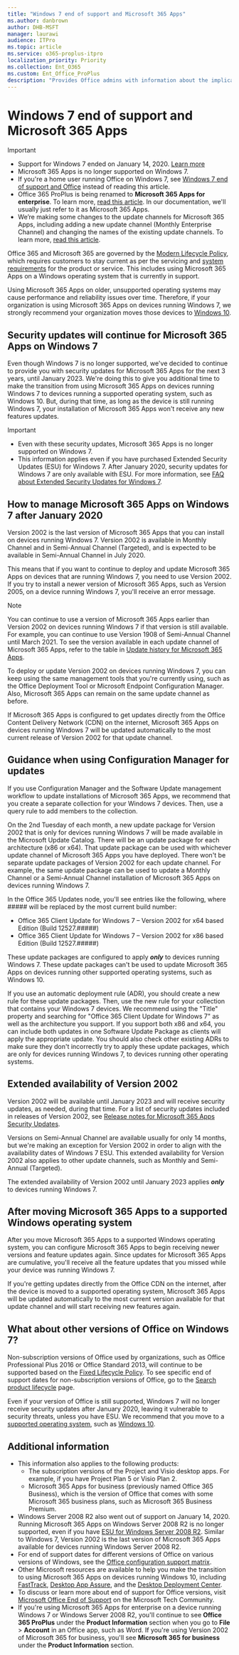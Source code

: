 ```yaml
---
title: "Windows 7 end of support and Microsoft 365 Apps"
ms.author: danbrown
author: DHB-MSFT
manager: laurawi
audience: ITPro
ms.topic: article
ms.service: o365-proplus-itpro
localization_priority: Priority
ms.collection: Ent_O365
ms.custom: Ent_Office_ProPlus
description: "Provides Office admins with information about the implications of Windows 7 end of support on Microsoft 365 Apps."
---
```


# Windows 7 end of support and Microsoft 365 Apps

> [!IMPORTANT]
> - Support for Windows 7 ended on January 14, 2020. [Learn more](https://www.microsoft.com/microsoft-365/windows/end-of-windows-7-support)
> - Microsoft 365 Apps is no longer supported on Windows 7.
> - If you're a home user running Office on Windows 7, see [Windows 7 end of support and Office](https://support.office.com/article/78f20fab-b57b-44d7-8368-06a8493f3cb9) instead of reading this article.
> - Office 365 ProPlus is being renamed to **Microsoft 365 Apps for enterprise**. To learn more, [read this article](name-change.md). In our documentation, we'll usually just refer to it as Microsoft 365 Apps.
> - We’re making some changes to the update channels for Microsoft 365 Apps, including adding a new update channel (Monthly Enterprise Channel) and changing the names of the existing update channels. To learn more, [read this article](update-channels-changes.md).

Office 365 and Microsoft 365 are governed by the [Modern Lifecycle Policy](https://support.microsoft.com/help/30881/modern-lifecycle-policy), which requires customers to stay current as per the servicing and [system requirements](https://products.office.com/office-resources) for the product or service. This includes using Microsoft 365 Apps on a Windows operating system that is currently in support.

Using Microsoft 365 Apps on older, unsupported operating systems may cause performance and reliability issues over time. Therefore, if your organization is using Microsoft 365 Apps on devices running Windows 7, we strongly recommend your organization moves those devices to [Windows 10](https://www.microsoft.com/microsoft-365/windows/end-of-windows-7-support?rtc=1#office-ContentAreaHeadingTemplate-s9f0ou1).


## Security updates will continue for Microsoft 365 Apps on Windows 7

Even though Windows 7 is no longer supported, we've decided to continue to provide you with security updates for Microsoft 365 Apps for the next 3 years, until January 2023. We're doing this to give you additional time to make the transition from using Microsoft 365 Apps on devices running Windows 7 to devices running a supported operating system, such as Windows 10. But, during that time, as long as the device is still running Windows 7, your installation of Microsoft 365 Apps won't receive any new features updates.

> [!IMPORTANT]
> - Even with these security updates, Microsoft 365 Apps is no longer supported on Windows 7.
> - This information applies even if you have purchased Extended Security Updates (ESU) for Windows 7. After January 2020, security updates for Windows 7 are only available with ESU. For more information, see [FAQ about Extended Security Updates for Windows 7](https://support.microsoft.com/help/4527878/faq-about-extended-security-updates-for-windows-7).

## How to manage Microsoft 365 Apps on Windows 7 after January 2020

Version 2002 is the last version of Microsoft 365 Apps that you can install on devices running Windows 7. Version 2002 is available in Monthly Channel and in Semi-Annual Channel (Targeted), and is expected to be available in Semi-Annual Channel in July 2020.

This means that if you want to continue to deploy and update Microsoft 365 Apps on devices that are running Windows 7, you need to use Version 2002. If you try to install a newer version of Microsoft 365 Apps, such as Version 2005, on a device running Windows 7, you'll receive an error message.

> [!NOTE]
> You can continue to use a version of Microsoft 365 Apps earlier than Version 2002 on devices running Windows 7 if that version is still available. For example, you can continue to use Version 1908 of Semi-Annual Channel until March 2021. To see the version available in each update channel of Microsoft 365 Apps, refer to the table in [Update history for Microsoft 365 Apps](https://docs.microsoft.com/officeupdates/update-history-microsoft365-apps-by-date).  

To deploy or update Version 2002 on devices running Windows 7, you can keep using the same management tools that you're currently using, such as the Office Deployment Tool or Microsoft Endpoint Configuration Manager. Also, Microsoft 365 Apps can remain on the same update channel as before.

If Microsoft 365 Apps is configured to get updates directly from the Office Content Delivery Network (CDN) on the internet, Microsoft 365 Apps on devices running Windows 7 will be updated automatically to the most current release of Version 2002 for that update channel.

## Guidance when using Configuration Manager for updates

If you use Configuration Manager and the Software Update management workflow to update installations of Microsoft 365 Apps, we recommend that you create a separate collection for your Windows 7 devices. Then, use a query rule to add members to the collection.

On the 2nd Tuesday of each month, a new update package for Version 2002 that is only for devices running Windows 7 will be made available in the Microsoft Update Catalog. There will be an update package for each architecture (x86 or x64). That update package can be used with whichever update channel of Microsoft 365 Apps you have deployed. There won't be separate update packages of Version 2002 for each update channel. For example, the same update package can be used to update a Monthly Channel or a Semi-Annual Channel installation of Microsoft 365 Apps on devices running Windows 7.

In the Office 365 Updates node, you'll see entries like the following, where ##### will be replaced by the most current build number:

- Office 365 Client Update for Windows 7 – Version 2002 for x64 based Edition (Build 12527.#####)
- Office 365 Client Update for Windows 7 – Version 2002 for x86 based Edition (Build 12527.#####)

These update packages are configured to apply ***only*** to devices running Windows 7. These update packages can't be used to update Microsoft 365 Apps on devices running other supported operating systems, such as Windows 10.

If you use an automatic deployment rule (ADR), you should create a new rule for these update packages. Then, use the new rule for your collection that contains your Windows 7 devices. We recommend using the "Title" property and searching for "Office 365 Client Update for Windows 7" as well as the architecture you support. If you support both x86 and x64, you can include both updates in one Software Update Package as clients will apply the appropriate update. You should also check other existing ADRs to make sure they don't incorrectly try to apply these update packages, which are only for devices running Windows 7, to devices running other operating systems.

## Extended availability of Version 2002

Version 2002 will be available until January 2023 and will receive security updates, as needed, during that time. For a list of security updates included in releases of Version 2002, see [Release notes for Microsoft 365 Apps Security Updates](https://docs.microsoft.com/officeupdates/microsoft365-apps-security-updates).

Versions on Semi-Annual Channel are available usually for only 14 months, but we're making an exception for Version 2002 in order to align with the availability dates of Windows 7 ESU. This extended availability for Version 2002 also applies to other update channels, such as Monthly and Semi-Annual (Targeted).

The extended availability of Version 2002 until January 2023 applies ***only*** to devices running Windows 7.

## After moving Microsoft 365 Apps to a supported Windows operating system

After you move Microsoft 365 Apps to a supported Windows operating system, you can configure Microsoft 365 Apps to begin receiving newer versions and feature updates again. Since updates for Microsoft 365 Apps are cumulative, you'll receive all the feature updates that you missed while your device was running Windows 7.

If you're getting updates directly from the Office CDN on the internet, after the device is moved to a supported operating system, Microsoft 365 Apps will be updated automatically to the most current version available for that update channel and will start receiving new features again.

## What about other versions of Office on Windows 7?

Non-subscription versions of Office used by organizations, such as Office Professional Plus 2016 or Office Standard 2013, will continue to be supported based on the [Fixed Lifecycle Policy](https://support.microsoft.com/help/14085). To see specific end of support dates for non-subscription versions of Office, go to the [Search product lifecycle](https://support.microsoft.com/lifecycle/search) page.

Even if your version of Office is still supported, Windows 7 will no longer receive security updates after January 2020, leaving it vulnerable to security threats, unless you have ESU. We recommend that you move to a [supported operating system](https://products.office.com/office-resources), such as [Windows 10](https://www.microsoft.com/microsoft-365/windows/end-of-windows-7-support?rtc=1#office-ContentAreaHeadingTemplate-s9f0ou1).

## Additional information

- This information also applies to the following products:
   - The subscription versions of the Project and Visio desktop apps. For example, if you have Project Plan 5 or Visio Plan 2.
  - Microsoft 365 Apps for business (previously named Office 365 Business), which is the version of Office that comes with some Microsoft 365 business plans, such as Microsoft 365 Business Premium.
- Windows Server 2008 R2 also went out of support on January 14, 2020. Running Microsoft 365 Apps on Windows Server 2008 R2 is no longer supported, even if you have [ESU for Windows Server 2008 R2](https://www.microsoft.com/cloud-platform/extended-security-updates). Similar to Windows 7, Version 2002 is the last version of Microsoft 365 Apps available for devices running Windows Server 2008 R2.  
- For end of support dates for different versions of Office on various versions of Windows, see the [Office configuration support matrix](https://go.microsoft.com/fwlink/p/?linkid=2111390).
- Other Microsoft resources are available to help you make the transition to using Microsoft 365 Apps on devices running Windows 10, including [FastTrack](https://docs.microsoft.com/fasttrack/win-10-fasttrack-benefit-for-windows-10), [Desktop App Assure](https://docs.microsoft.com/fasttrack/win-10-desktop-app-assure), and the [Desktop Deployment Center](https://docs.microsoft.com/microsoft-365/enterprise/desktop-deployment-center-home).
- To discuss or learn more about end of support for Office versions, visit [Microsoft Office End of Support](https://techcommunity.microsoft.com/t5/microsoft-office-end-of-support/ct-p/OfficeEOS) on the Microsoft Tech Community.
- If you're using Microsoft 365 Apps for enterprise on a device running Windows 7 or Windows Server 2008 R2, you'll continue to see **Office 365 ProPlus** under the **Product Information** section when you go to **File** > **Account** in an Office app, such as Word. If you're using Version 2002 of Microsoft 365 for business, you'll see **Microsoft 365 for business** under the **Product Information** section.